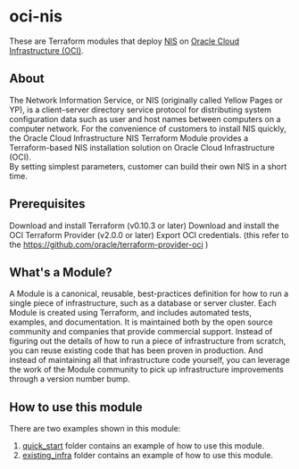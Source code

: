 # oci-nis
These are Terraform modules that deploy [NIS](https://en.wikipedia.org/wiki/Network_Information_Service) on [Oracle Cloud Infrastructure (OCI)](https://cloud.oracle.com/en_US/cloud-infrastructure).

## About
The Network Information Service, or NIS (originally called Yellow Pages or YP),
is a client–server directory service protocol for distributing system configuration data such as user and host names between computers on a computer network.
For the convenience of customers to install NIS quickly, the Oracle Cloud Infrastructure NIS Terraform Module provides a Terraform-based NIS installation solution on Oracle Cloud Infrastructure (OCI).  
By setting simplest parameters, customer can build their own NIS in a short time.

## Prerequisites
Download and install Terraform (v0.10.3 or later)
Download and install the OCI Terraform Provider (v2.0.0 or later)
Export OCI credentials. (this refer to the https://github.com/oracle/terraform-provider-oci )

## What's a Module?
A Module is a canonical, reusable, best-practices definition for how to run a single piece of infrastructure, such as a database or server cluster. Each Module is created using Terraform, and includes automated tests, examples, and documentation. It is maintained both by the open source community and companies that provide commercial support. Instead of figuring out the details of how to run a piece of infrastructure from scratch, you can reuse existing code that has been proven in production. And instead of maintaining all that infrastructure code yourself, you can leverage the work of the Module community to pick up infrastructure improvements through a version number bump.

## How to use this module
There are two examples shown in this module:
1. [quick_start](./examples/quick_start) folder contains an example of how to use this module.
2. [existing_infra](./examples/existing_infra) folder contains an example of how to use this module.
